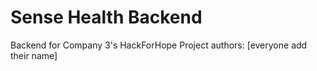 # Sense Health Backend
Backend for Company 3's HackForHope Project
authors: [everyone add their name]
